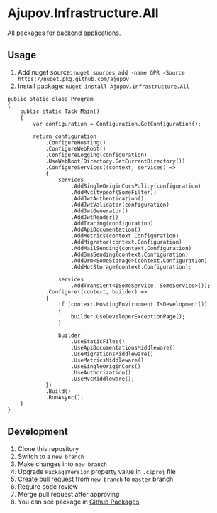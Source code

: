 # Ajupov.Infrastructure.All

All packages for backend applications.

## Usage

1. Add nuget source: `nuget sources add -name GPR -Source https://nuget.pkg.github.com/ajupov`
2. Install package: `nuget install Ajupov.Infrastructure.All`

```
public static class Program
{
    public static Task Main()
    {
        var configuration = Configuration.GetConfiguration();

        return configuration
            .ConfigureHosting()
            .ConfigureWebRoot()
            .ConfigureLogging(configuration)
            .UseWebRoot(Directory.GetCurrentDirectory())
            .ConfigureServices((context, services) =>
            {
                services
                    .AddSingleOriginCorsPolicy(configuration)
                    .AddMvc(typeof(SomeFilter))
                    .AddJwtAuthentication()
                    .AddJwtValidator(configuration)
                    .AddJwtGenerator()
                    .AddJwtReader()
                    .AddTracing(configuration)
                    .AddApiDocumentation()
                    .AddMetrics(context.Configuration)
                    .AddMigrator(context.Configuration)
                    .AddMailSending(context.Configuration)
                    .AddSmsSending(context.Configuration)
                    .AddOrm<SomeStorage>(context.Configuration)
                    .AddHotStorage(context.Configuration);
                    
                services
                    .AddTransient<ISomeService, SomeService>());
            .Configure((context, builder) =>
            {
                if (context.HostingEnvironment.IsDevelopment())
                {
                    builder.UseDeveloperExceptionPage();
                }

                builder
                    .UseStaticFiles()
                    .UseApiDocumentationsMiddleware()
                    .UseMigrationsMiddleware()
                    .UseMetricsMiddleware()
                    .UseSingleOriginCors()
                    .UseAuthorization()
                    .UseMvcMiddleware();
            })
            .Build()
            .RunAsync();
    }
}

```

## Development
1. Clone this repository
2. Switch to a `new branch`
3. Make changes into `new branch`
4. Upgrade `PackageVersion` property value in `.csproj` file
5. Create pull request from `new branch` to `master` branch
6. Require code review
7. Merge pull request after approving
8. You can see package in [Github Packages](https://github.com/ajupov/Ajupov.Infrastructure.All/packages)
